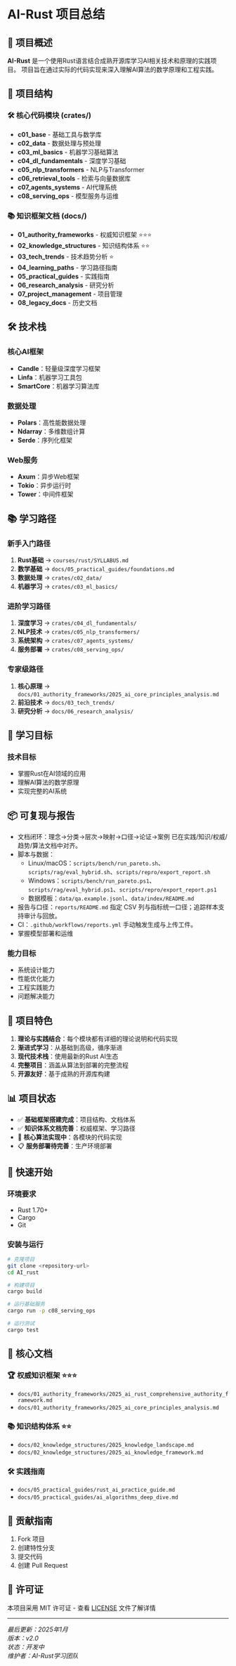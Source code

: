 # AI-Rust 项目总结

## 🎯 项目概述

**AI-Rust** 是一个使用Rust语言结合成熟开源库学习AI相关技术和原理的实践项目。
项目旨在通过实际的代码实现来深入理解AI算法的数学原理和工程实践。

## 📁 项目结构

### 🛠️ 核心代码模块 (crates/)

- **c01_base** - 基础工具与数学库
- **c02_data** - 数据处理与预处理
- **c03_ml_basics** - 机器学习基础算法
- **c04_dl_fundamentals** - 深度学习基础
- **c05_nlp_transformers** - NLP与Transformer
- **c06_retrieval_tools** - 检索与向量数据库
- **c07_agents_systems** - AI代理系统
- **c08_serving_ops** - 模型服务与运维

### 📚 知识框架文档 (docs/)

- **01_authority_frameworks** - 权威知识框架 ⭐⭐⭐
- **02_knowledge_structures** - 知识结构体系 ⭐⭐
- **03_tech_trends** - 技术趋势分析 ⭐
- **04_learning_paths** - 学习路径指南
- **05_practical_guides** - 实践指南
- **06_research_analysis** - 研究分析
- **07_project_management** - 项目管理
- **08_legacy_docs** - 历史文档

## 🛠️ 技术栈

### 核心AI框架

- **Candle**：轻量级深度学习框架
- **Linfa**：机器学习工具包
- **SmartCore**：机器学习算法库

### 数据处理

- **Polars**：高性能数据处理
- **Ndarray**：多维数组计算
- **Serde**：序列化框架

### Web服务

- **Axum**：异步Web框架
- **Tokio**：异步运行时
- **Tower**：中间件框架

## 📚 学习路径

### 新手入门路径

1. **Rust基础** → `courses/rust/SYLLABUS.md`
2. **数学基础** → `docs/05_practical_guides/foundations.md`
3. **数据处理** → `crates/c02_data/`
4. **机器学习** → `crates/c03_ml_basics/`

### 进阶学习路径

1. **深度学习** → `crates/c04_dl_fundamentals/`
2. **NLP技术** → `crates/c05_nlp_transformers/`
3. **系统架构** → `crates/c07_agents_systems/`
4. **服务部署** → `crates/c08_serving_ops/`

### 专家级路径

1. **核心原理** → `docs/01_authority_frameworks/2025_ai_core_principles_analysis.md`
2. **前沿技术** → `docs/03_tech_trends/`
3. **研究分析** → `docs/06_research_analysis/`

## 🎯 学习目标

### 技术目标

- 掌握Rust在AI领域的应用
- 理解AI算法的数学原理
- 实现完整的AI系统

## 📦 可复现与报告

- 文档闭环：理念→分类→层次→映射→口径→论证→案例 已在实践/知识/权威/趋势/算法文档中对齐。
- 脚本与数据：
  - Linux/macOS：`scripts/bench/run_pareto.sh`、`scripts/rag/eval_hybrid.sh`、`scripts/repro/export_report.sh`
  - Windows：`scripts/bench/run_pareto.ps1`、`scripts/rag/eval_hybrid.ps1`、`scripts/repro/export_report.ps1`
  - 数据模板：`data/qa.example.jsonl`、`data/index/README.md`
- 报告与口径：`reports/README.md` 指定 CSV 列与指标统一口径；追踪样本支持审计与回放。
- CI：`.github/workflows/reports.yml` 手动触发生成与上传工件。
- 掌握模型部署和运维

### 能力目标

- 系统设计能力
- 性能优化能力
- 工程实践能力
- 问题解决能力

## 🌟 项目特色

1. **理论与实践结合**：每个模块都有详细的理论说明和代码实现
2. **渐进式学习**：从基础到高级，循序渐进
3. **现代技术栈**：使用最新的Rust AI生态
4. **完整项目**：涵盖从算法到部署的完整流程
5. **开源友好**：基于成熟的开源库构建

## 📊 项目状态

- ✅ **基础框架搭建完成**：项目结构、文档体系
- ✅ **知识体系文档完善**：权威框架、学习路径
- 🔄 **核心算法实现中**：各模块的代码实现
- 📋 **服务部署待完善**：生产环境部署

## 🚀 快速开始

### 环境要求

- Rust 1.70+
- Cargo
- Git

### 安装与运行

```bash
# 克隆项目
git clone <repository-url>
cd AI_rust

# 构建项目
cargo build

# 运行基础服务
cargo run -p c08_serving_ops

# 运行测试
cargo test
```

## 📖 核心文档

### 🏆 权威知识框架 ⭐⭐⭐

- `docs/01_authority_frameworks/2025_ai_rust_comprehensive_authority_framework.md`
- `docs/01_authority_frameworks/2025_ai_core_principles_analysis.md`

### 📚 知识结构体系 ⭐⭐

- `docs/02_knowledge_structures/2025_knowledge_landscape.md`
- `docs/02_knowledge_structures/2025_ai_knowledge_framework.md`

### 🛠️ 实践指南

- `docs/05_practical_guides/rust_ai_practice_guide.md`
- `docs/05_practical_guides/ai_algorithms_deep_dive.md`

## 🤝 贡献指南

1. Fork 项目
2. 创建特性分支
3. 提交代码
4. 创建 Pull Request

## 📄 许可证

本项目采用 MIT 许可证 - 查看 [LICENSE](LICENSE) 文件了解详情

---

*最后更新：2025年1月*  
*版本：v2.0*  
*状态：开发中*  
*维护者：AI-Rust学习团队*
